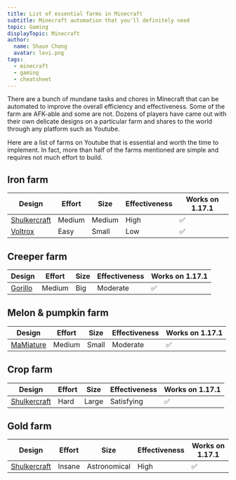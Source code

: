 ```yaml
---
title: List of essential farms in Minecraft
subtitle: Minecraft automation that you'll definitely need
topic: Gaming
displayTopic: Minecraft
author:
  name: Shaun Chong
  avatar: levi.png
tags:
  - minecraft
  - gaming
  - cheatsheet
---
```


There are a bunch of mundane tasks and chores in Minecraft that can be automated to improve the overall efficiency and effectiveness. Some of the farm are AFK-able and some are not. Dozens of players have came out with their own delicate designs on a particular farm and shares to the world through any platform such as Youtube.

Here are a list of farms on Youtube that is essential and worth the time to implement. In fact, more than half of the farms mentioned are simple and requires not much effort to build.

## Iron farm

| Design                                                      | Effort | Size   | Effectiveness | Works on 1.17.1 |
| ----------------------------------------------------------- | ------ | ------ | ------------- | --------------- |
| [Shulkercraft](https://www.youtube.com/watch?v=MMsYeKntoEI) | Medium | Medium | High          | ✅              |
| [Voltrox](https://www.youtube.com/watch?v=np7NEx2KdYU)      | Easy   | Small  | Low           | ✅              |

## Creeper farm

| Design                                                 | Effort | Size | Effectiveness | Works on 1.17.1 |
| ------------------------------------------------------ | ------ | ---- | ------------- | --------------- |
| [Gorillo](https://www.youtube.com/watch?v=Thuh5XOVJ48) | Medium | Big  | Moderate      | ✅              |

## Melon & pumpkin farm

| Design                                                   | Effort | Size  | Effectiveness | Works on 1.17.1 |
| -------------------------------------------------------- | ------ | ----- | ------------- | --------------- |
| [MaMiature](https://www.youtube.com/watch?v=BjOmK2GQ3bE) | Medium | Small | Moderate      | ✅              |

## Crop farm

| Design                                                      | Effort | Size  | Effectiveness | Works on 1.17.1 |
| ----------------------------------------------------------- | ------ | ----- | ------------- | --------------- |
| [Shulkercraft](https://www.youtube.com/watch?v=q0bq-RnttBU) | Hard   | Large | Satisfying    | ✅              |

## Gold farm

| Design                                                      | Effort | Size         | Effectiveness | Works on 1.17.1 |
| ----------------------------------------------------------- | ------ | ------------ | ------------- | --------------- |
| [Shulkercraft](https://www.youtube.com/watch?v=twL1dt1gOP0) | Insane | Astronomical | High          | ✅              |
